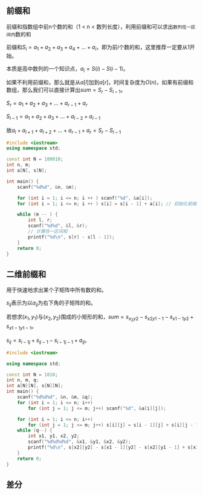 ## 前缀和

前缀和指数组中前n个数的和（1 < n < 数列长度），利用前缀和可以求出`数列任一区间内`数的和

前缀和$S_i = a_1+a_2+a_3+a_4+...+a_i$，即为前$i$个数的和，这里推荐一定要从1开始。

本质是高中数列的一个知识点，$a_i = S(i) - S(i-1)$。

如果不利用前缀和，那么就是从$a[l]$加到$a[r]$，时间复杂度为$O(n)$，如果有前缀和数组，那么我们可以直接计算出$sum = S_r-S_{l-1}$。

$S_r = a_1+a_2+a_3+...+a_{r-1}+a_r$

$S_{l-1}=a_1+a_2+a_3+...+a_{l-2}+a_{l-1}$

故$a_l+a_{l+1}+a_{l+2}+...+a_{r-1}+a_r = S_r -S_{l-1}$

```cpp
#include <iostream>
using namespace std;

const int N = 100010;
int n, m;
int a[N], s[N];

int main() {
	scanf("%d%d", &n, &m);

	for (int i = 1; i <= n; i ++ ) scanf("%d", &a[i]);
	for (int i = 1; i <= n; i ++ ) s[i] = s[i - 1] + a[i]; // 初始化前缀和

	while (m -- ) {
		int l, r;
		scanf("%d%d", &l, &r);
		// 计算任一区间和
		printf("%d\n", s[r] - s[l - 1]);
	}
	return 0;
}
```

## 二维前缀和

用于快速地求出某个子矩阵中所有数的和。

$s_{ij}$表示为以$a_{ij}$为右下角的子矩阵的和。

若想求$(x_1,y_1)$与$(x_2,y_2)$围成的小矩形的和，$sum=s_{x_2y2}-s_{x2y1-1}-s_{x1-1y2}+s_{x1-1y1-1}$。

$s_{ij}=s_{i-1j}+s_{ij-1}-s_{i-1j-1}+a_{ij}$。

```cpp
#include <iostream>

using namespace std;

const int N = 1010;
int n, m, q;
int a[N][N], s[N][N];
int main() {
	scanf("%d%d%d", &n, &m, &q);
	for (int i = 1; i <= n; i++)
		for (int j = 1; j <= m; j++) scanf("%d", &a[i][j]);

	for (int i = 1; i <= n; i++)
		for (int j = 1; j <= m; j++) s[i][j] = s[i - 1][j] + s[i][j - 1] - s[i - 1][j - 1] + a[i][j];
	while (q--) {
		int x1, y1, x2, y2;
		scanf("%d%d%d%d", &x1, &y1, &x2, &y2);
		printf("%d\n", s[x2][y2] - s[x1 - 1][y2] - s[x2][y1 - 1] + s[x1 - 1][y1 - 1]);
	}
	return 0;
}

```



## 差分